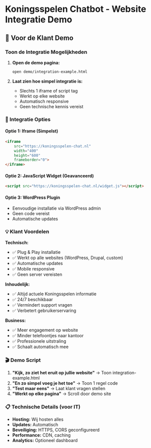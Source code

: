 # Koningsspelen Chatbot - Website Integratie Demo

## 🎯 Voor de Klant Demo

### Toon de Integratie Mogelijkheden

1. **Open de demo pagina:**
   ```bash
   open demo/integration-example.html
   ```

2. **Laat zien hoe simpel integratie is:**
   - Slechts 1 iframe of script tag
   - Werkt op elke website
   - Automatisch responsive
   - Geen technische kennis vereist

### 🚀 Integratie Opties

#### Optie 1: Iframe (Simpelst)
```html
<iframe 
    src="https://koningsspelen-chat.nl" 
    width="400" 
    height="600" 
    frameborder="0">
</iframe>
```

#### Optie 2: JavaScript Widget (Geavanceerd)
```html
<script src="https://koningsspelen-chat.nl/widget.js"></script>
```

#### Optie 3: WordPress Plugin
- Eenvoudige installatie via WordPress admin
- Geen code vereist
- Automatische updates

### 💡 Klant Voordelen

**Technisch:**
- ✅ Plug & Play installatie
- ✅ Werkt op alle websites (WordPress, Drupal, custom)
- ✅ Automatische updates
- ✅ Mobile responsive
- ✅ Geen server vereisten

**Inhoudelijk:**
- ✅ Altijd actuele Koningsspelen informatie
- ✅ 24/7 beschikbaar
- ✅ Vermindert support vragen
- ✅ Verbetert gebruikerservaring

**Business:**
- ✅ Meer engagement op website
- ✅ Minder telefoontjes naar kantoor
- ✅ Professionele uitstraling
- ✅ Schaalt automatisch mee

### 🎬 Demo Script

1. **"Kijk, zo ziet het eruit op jullie website"** → Toon integration-example.html
2. **"En zo simpel voeg je het toe"** → Toon 1 regel code
3. **"Test maar eens"** → Laat klant vragen stellen
4. **"Werkt op elke pagina"** → Scroll door demo site

### 📋 Technische Details (voor IT)

- **Hosting:** Wij hosten alles
- **Updates:** Automatisch
- **Beveiliging:** HTTPS, CORS geconfigureerd
- **Performance:** CDN, caching
- **Analytics:** Optioneel dashboard
